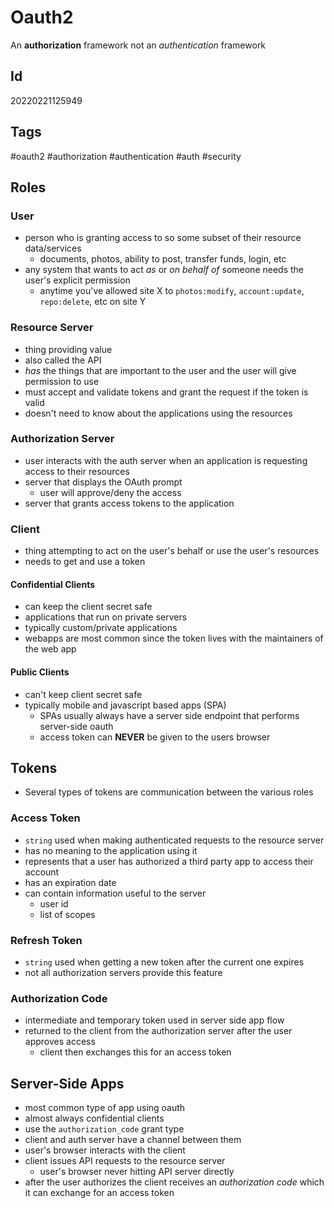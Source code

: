# Oauth2
An **authorization** framework not an *authentication* framework
## Id
20220221125949
## Tags
#oauth2 #authorization #authentication #auth #security
## Roles
### User
- person who is granting access to so some subset of their resource data/services
    - documents, photos, ability to post, transfer funds, login, etc
- any system that wants to act *as* or *on behalf of* someone needs the user's explicit permission
    - anytime you've allowed site X to `photos:modify`, `account:update`, `repo:delete`, etc on site Y
### Resource Server
- thing providing value
- also called the API
- *has* the things that are important to the user and the user will give permission to use
- must accept and validate tokens and grant the request if the token is valid
- doesn't need to know about the applications using the resources
### Authorization Server
- user interacts with the auth server when an application is requesting access to their resources
- server that displays the OAuth prompt
    - user will approve/deny the access
- server that grants access tokens to the application
### Client
- thing attempting to act on the user's behalf or use the user's resources
- needs to get and use a token
#### Confidential Clients
- can keep the client secret safe
- applications that run on private servers
- typically custom/private applications
- webapps are most common since the token lives with the maintainers of the web app
#### Public Clients
- can't keep client secret safe
- typically mobile and javascript based apps (SPA)
    - SPAs usually always have a server side endpoint that performs server-side oauth
    - access token can **NEVER** be given to the users browser
## Tokens
- Several types of tokens are communication between the various roles
### Access Token
- `string` used when making authenticated requests to the resource server
- has no meaning to the application using it
- represents that a user has authorized a third party app to access their account
- has an expiration date
- can contain information useful to the server
    - user id
    - list of scopes
### Refresh Token
- `string` used when getting a new token after the current one expires
- not all authorization servers provide this feature
### Authorization Code
- intermediate and temporary token used in server side app flow
- returned to the client from the authorization server after the user approves access
    - client then exchanges this for an access token
## Server-Side Apps
- most common type of app using oauth
- almost always confidential clients
- use the `authorization_code` grant type
- client and auth server have a channel between them
- user's browser interacts with the client
- client issues API requests to the resource server
    - user's browser never hitting API server directly
- after the user authorizes the client receives an *authorization code* which it can exchange for an access token